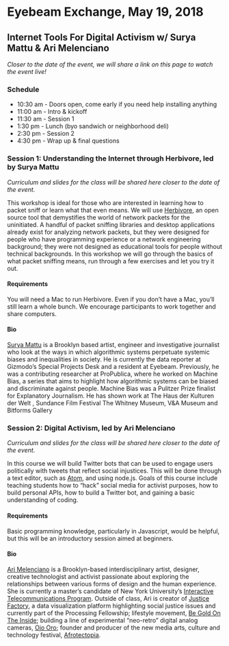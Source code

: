 # Eyebeam Exchange, May 19, 2018
## Internet Tools For Digital Activism w/ Surya Mattu & Ari Melenciano
_Closer to the date of the event, we will share a link on this page to watch the event live!_

### Schedule
- 10:30 am - Doors open, come early if you need help installing anything
- 11:00 am - Intro & kickoff
- 11:30 am - Session 1
- 1:30 pm - Lunch (byo sandwich or neighborhood deli)
- 2:30 pm - Session 2
- 4:30 pm - Wrap up & final questions

### Session 1: Understanding the Internet through Herbivore, led by Surya Mattu
_Curriculum and slides for the class will be shared here closer to the date of the event._

This workshop is ideal for those who are interested in learning how to packet sniff or learn what that even means. We will use [Herbivore](https://github.com/samatt/herbivore), an open source tool that demystifies the world of network packets for the uninitiated. A handful of packet sniffing libraries and desktop applications already exist for analyzing network packets, but they were designed for people who have programming experience or a network engineering background; they were not designed as educational tools for people without technical backgrounds. In this workshop we will go through the basics of what packet sniffing means, run through a few exercises and let you try it out.

#### Requirements
You will need a Mac to run Herbivore. Even if you don’t have a Mac, you’ll still learn a whole bunch. We encourage participants to work together and share computers.

#### Bio
[Surya Mattu](http://www.suryamattu.com/) is a Brooklyn based artist, engineer and investigative journalist who look at the ways in which algorithmic systems perpetuate systemic biases and inequalities in society. He is currently the data reporter at Gizmodo’s Special Projects Desk and a resident at Eyebeam. Previously, he was a contributing researcher at ProPublica, where he worked on Machine Bias, a series that aims to highlight how algorithmic systems can be biased and discriminate against people. Machine Bias was a Pulitzer Prize finalist for Explanatory Journalism. He has shown work at The Haus der Kulturen der Welt , Sundance Film Festival The Whitney Museum,  V&A Museum and Bitforms Gallery


### Session 2: Digital Activism, led by Ari Melenciano
_Curriculum and slides for the class will be shared here closer to the date of the event._

In this course we will build Twitter bots that can be used to engage users politically with tweets that reflect social injustices. This will be done through a text editor, such as [Atom](https://atom.io/), and using node.js. Goals of this course include teaching students how to “hack” social media for activist purposes, how to build personal APIs, how to build a Twitter bot, and gaining a basic understanding of coding.

#### Requirements
Basic programming knowledge, particularly in Javascript, would be helpful, but this will be an introductory session aimed at beginners.

#### Bio
[Ari Melenciano](http://www.ariciano.com/) is a Brooklyn-based interdisciplinary artist, designer, creative technologist and activist passionate about exploring the relationships between various forms of design and the human experience. She is currently a master’s candidate of New York University’s [Interactive Telecommunications Program](http://www.itp.nyu.edu/). Outside of class, Ari is creator of [Justice Factory](https://www.instagram.com/justicefactory), a data visualization platform highlighting social justice issues and currently part of the Processing Fellowship; lifestyle movement, [Be Gold On The Inside](https://www.instagram.com/begoldontheinside); building a line of experimental “neo-retro” digital analog cameras, [Ojo Oro](http://www.ariciano.com/ojooro); founder and producer of the new media arts, culture and technology festival, [Afrotectopia](http://www.afrotectopia.com/).
